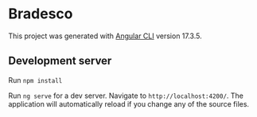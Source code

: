 # Bradesco

This project was generated with [Angular CLI](https://github.com/angular/angular-cli) version 17.3.5.

## Development server

Run `npm install`

Run `ng serve` for a dev server. Navigate to `http://localhost:4200/`. The application will automatically reload if you change any of the source files.

